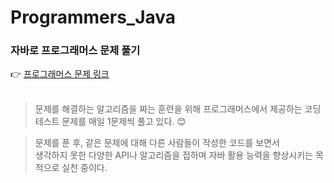 # Programmers_Java 
### 자바로 프로그래머스 문제 풀기

👉 [프로그래머스 문제 링크](https://programmers.co.kr/learn/challenges)
<br/>
<br/>

> 문제를 해결하는 알고리즘을 짜는 훈련을 위해 프로그래머스에서 제공하는 코딩 테스트 문제를 매일 1문제씩 풀고 있다. 😊

> 문제를 푼 후, 같은 문제에 대해 다른 사람들이 작성한 코드를 보면서  
> 생각하지 못한 다양한 API나 알고리즘을 접하며 자바 활용 능력을 향상시키는 목적으로 실천 중이다.
